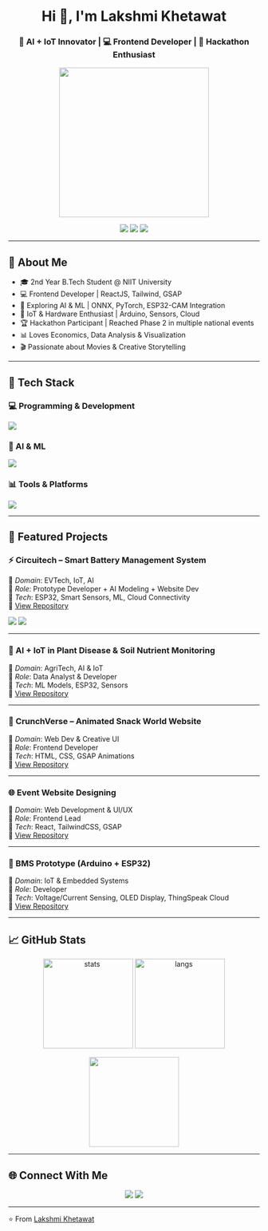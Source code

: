 <!-- Lakshmi Khetawat - GitHub Profile README -->

<h1 align="center">Hi 👋, I'm Lakshmi Khetawat</h1>
<h3 align="center">🚀 AI + IoT Innovator | 💻 Frontend Developer | 🎯 Hackathon Enthusiast</h3>

<p align="center">
  <img src="https://media.giphy.com/media/QTfX9Ejfra3ZmNxh6B/giphy.gif" width="300" />
</p>

<p align="center">
  <img src="https://img.shields.io/badge/Hackathon%20Participant-🏆-orange?style=for-the-badge" />
  <img src="https://img.shields.io/badge/AI%20%2B%20IoT%20Enthusiast-🔋-blue?style=for-the-badge" />
  <img src="https://img.shields.io/badge/Frontend%20Developer-💻-pink?style=for-the-badge" />
</p>

---

## 🌟 About Me
- 🎓 2nd Year B.Tech Student @ NIIT University  
- 💻 Frontend Developer | ReactJS, Tailwind, GSAP  
- 🤖 Exploring AI & ML | ONNX, PyTorch, ESP32-CAM Integration  
- 🔋 IoT & Hardware Enthusiast | Arduino, Sensors, Cloud  
- 🏆 Hackathon Participant | Reached Phase 2 in multiple national events  
- 📊 Loves Economics, Data Analysis & Visualization  
- 🎬 Passionate about Movies & Creative Storytelling  

---

## 🔧 Tech Stack

### 💻 Programming & Development
<p>
  <img src="https://skillicons.dev/icons?i=html,css,js,react,tailwind,python,arduino,cpp,git,github,vscode" />
</p>

### 🤖 AI & ML
<p>
  <img src="https://skillicons.dev/icons?i=py,tensorflow,pytorch,opencv" />
</p>

### 📊 Tools & Platforms
<p>
  <img src="https://skillicons.dev/icons?i=figma,notion,vercel,nodejs,mysql,postman" />
</p>

---

## 🚀 Featured Projects

### ⚡ Circuitech – Smart Battery Management System  
🔹 *Domain*: EVTech, IoT, AI  
🔹 *Role*: Prototype Developer + AI Modeling + Website Dev  
🔹 *Tech*: ESP32, Smart Sensors, ML, Cloud Connectivity  
🔗 [View Repository](https://github.com/your-username/circuitech)  

<p>
  <img src="https://img.shields.io/badge/IoT-Project-blue?style=for-the-badge&logo=arduino" />
  <img src="https://img.shields.io/badge/EV-Tech-green?style=for-the-badge&logo=car" />
</p>

---

### 🌱 AI + IoT in Plant Disease & Soil Nutrient Monitoring  
🔹 *Domain*: AgriTech, AI & IoT  
🔹 *Role*: Data Analyst & Developer  
🔹 *Tech*: ML Models, ESP32, Sensors  
🔗 [View Repository](https://github.com/your-username/agritech-ai-iot)  

---

### 🎨 CrunchVerse – Animated Snack World Website  
🔹 *Domain*: Web Dev & Creative UI  
🔹 *Role*: Frontend Developer  
🔹 *Tech*: HTML, CSS, GSAP Animations  
🔗 [View Repository](https://github.com/your-username/crunchverse)  

---

### 🌐 Event Website Designing  
🔹 *Domain*: Web Development & UI/UX  
🔹 *Role*: Frontend Lead  
🔹 *Tech*: React, TailwindCSS, GSAP  
🔗 [View Repository](https://github.com/your-username/event-website)  

---

### 🔋 BMS Prototype (Arduino + ESP32)  
🔹 *Domain*: IoT & Embedded Systems  
🔹 *Role*: Developer  
🔹 *Tech*: Voltage/Current Sensing, OLED Display, ThingSpeak Cloud  
🔗 [View Repository](https://github.com/your-username/bms-prototype)  

---

## 📈 GitHub Stats

<p align="center">
  <img src="https://github-readme-stats.vercel.app/api?username=your-username&show_icons=true&theme=radical" alt="stats" height="180"/>
  <img src="https://github-readme-stats.vercel.app/api/top-langs/?username=your-username&layout=compact&theme=radical" alt="langs" height="180"/>
</p>

<p align="center">
  <img src="https://github-readme-streak-stats.herokuapp.com/?user=your-username&theme=radical" height="180"/>
</p>

---

## 🌐 Connect With Me
<p align="center">
  <a href="https://www.linkedin.com/in/lakshmi-khetawat-45a13a325/" target="_blank"><img src="https://skillicons.dev/icons?i=linkedin" /></a>
  <a href="mailto:lakshmikhetawat@gmail.com"><img src="https://skillicons.dev/icons?i=gmail" /></a>
</p>

---

⭐ From [Lakshmi Khetawat](https://github.com/your-username)
